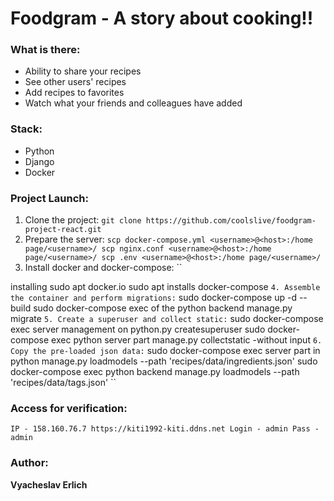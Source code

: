 # Foodgram - A story about cooking!!


### What is there:
- Ability to share your recipes
- See other users' recipes
- Add recipes to favorites
- Watch what your friends and colleagues have added

### Stack:
- Python
- Django
- Docker

### Project Launch:
1. Clone the project:
``
git clone https://github.com/coolslive/foodgram-project-react.git
``
2. Prepare the server:
``
scp docker-compose.yml <username>@<host>:/home page/<username>/
scp nginx.conf <username>@<host>:/home page/<username>/
scp .env <username>@<host>:/home page/<username>/
``
3. Install docker and docker-compose:
``

installing sudo apt docker.io sudo apt installs docker-compose
``
4. Assemble the container and perform migrations:
``
sudo docker-compose up -d --build
sudo docker-compose exec of the python backend manage.py migrate
``
5. Create a superuser and collect static:
``
sudo docker-compose exec server management on python.py createsuperuser
sudo docker-compose exec python server part manage.py collectstatic -without input
``
6. Copy the pre-loaded json data:
``
sudo docker-compose exec server part in python manage.py loadmodels --path 'recipes/data/ingredients.json'
sudo docker-compose exec python backend manage.py loadmodels --path 'recipes/data/tags.json'
``

### Access for verification:

``
IP - 158.160.76.7
https://kiti1992-kiti.ddns.net
Login - admin
Pass - admin
``

### Author:
**Vyacheslav Erlich**
